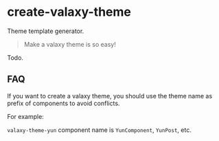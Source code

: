 # create-valaxy-theme

Theme template generator.

> Make a valaxy theme is so easy!

Todo.

## FAQ

If you want to create a valaxy theme, you should use the theme name as prefix of components to avoid conflicts.

For example:

`valaxy-theme-yun` component name is `YunComponent`, `YunPost`, etc.
